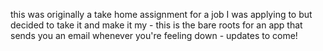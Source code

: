 this was originally a take home assignment for a job I was applying to but decided to take it and make it my - this is the bare roots for an app that sends you an email whenever you're feeling down - updates to come! 